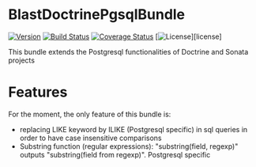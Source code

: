 # BlastDoctrinePgsqlBundle
[![Version](https://img.shields.io/packagist/vpre/blast-project/DoctrinePgsqlBundle.svg)](https://packagist.org/packages/blast-project/doctrine-pgsql-bundle)
[![Build Status](https://travis-ci.org/blast-project/DoctrinePgsqlBundle.svg?branch=master)](https://travis-ci.org/blast-project/DoctrinePgsqlBundle)
[![Coverage Status](https://coveralls.io/repos/github/blast-project/DoctrinePgsqlBundle/badge.svg?branch=master)](https://coveralls.io/github/blast-project/DoctrinePgsqlBundle?branch=master)
[![License](https://img.shields.io/github/license/blast-project/DoctrinePgsqlBundle.svg?style=flat-square)][license]



This bundle extends the Postgresql functionalities of Doctrine and Sonata projects

Features
========

For the moment, the only feature of this bundle is:

- replacing LIKE keyword by ILIKE (Postgresql specific) in sql queries in order to have case insensitive comparisons
- Substring function (regular expressions): "substring(field, regexp)" outputs "substring(field from regexp)". Postgresql specific
